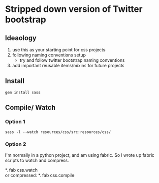 # Stripped down version of Twitter bootstrap #

## Ideaology ##
1. use this as your starting point for css projects
1. following naming conventions setup
    - try and follow twitter bootstrap naming conventions
1. add important reusable items/mixins for future projects


## Install ##
    gem install sass


## Compile/ Watch ##



### Option 1 ###
    sass -l --watch resources/css/src:resources/css/

### Option 2 ###
I'm normally in a python project, and am using fabric.  So I wrote up fabric scripts to watch and compress.  


*. fab css.watch  
or compressed:
*. fab css.compile


